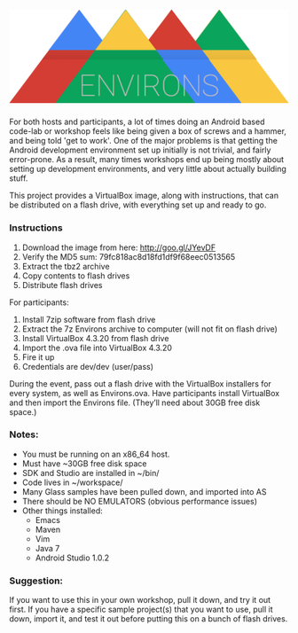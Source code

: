 ![Environs logo](https://raw.githubusercontent.com/GoogleDeveloperExperts/Environs/master/logo.png)
==========

For both hosts and participants, a lot of times doing an Android based code-lab or workshop feels like being given a box of screws and a hammer, and being told 'get to work'. One of the major problems is that getting the Android development environment set up initially is not trivial, and fairly error-prone. As a result, many times workshops end up being mostly about setting up development environments, and very little about actually building stuff. 

This project provides a VirtualBox image, along with instructions, that can be distributed on a flash drive, with everything set up and ready to go. 

### Instructions

1. Download the image from here: http://goo.gl/JYevDF
1. Verify the MD5 sum: 79fc818ac8d18fd1df9f68eec0513565
1. Extract the tbz2 archive
1. Copy contents to flash drives
1. Distribute flash drives
 
For participants:

1. Install 7zip software from flash drive
1. Extract the 7z Environs archive to computer (will not fit on flash drive)
1. Install VirtualBox 4.3.20 from flash drive
1. Import the .ova file into VirtualBox 4.3.20
1. Fire it up
1. Credentials are dev/dev (user/pass)

During the event, pass out a flash drive with the VirtualBox installers for every system, as well as Environs.ova. Have participants install VirtualBox and then import the Environs file. (They’ll need about 30GB free disk space.)

### Notes:

* You must be running on an x86_64 host.
* Must have ~30GB free disk space
* SDK and Studio are installed in ~/bin/
* Code lives in ~/workspace/
* Many Glass samples have been pulled down, and imported into AS
* There should be NO EMULATORS (obvious performance issues)
* Other things installed:
    * Emacs
    * Maven
    * Vim
    * Java 7
    * Android Studio 1.0.2

### Suggestion:

If you want to use this in your own workshop, pull it down, and try it out first. If you have a specific sample project(s) that you want to use, pull it down, import it, and test it out before putting this on a bunch of flash drives. 

